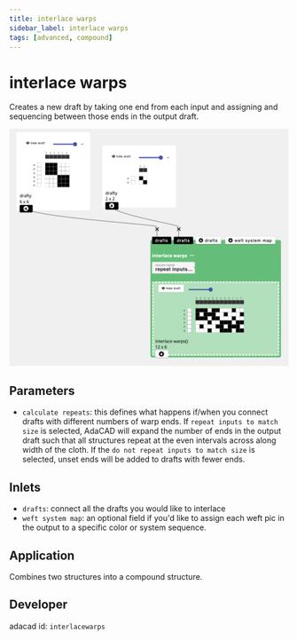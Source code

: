 ```yaml
---
title: interlace warps
sidebar_label: interlace warps
tags: [advanced, compound]
---
```

# interlace warps
Creates a new draft by taking one end from each input and assigning and sequencing between those ends in the output draft.

![file](./img/interlacewarps.png)


## Parameters
- `calculate repeats`: this defines what happens if/when you connect drafts with different numbers of warp ends. If `repeat inputs to match size` is selected, AdaCAD will expand the number of ends in the output draft such that all structures repeat at the even intervals across along width of the cloth. If the `do not repeat inputs to match size` is selected, unset ends will be added to drafts with fewer ends. 

## Inlets
- `drafts`: connect all the drafts you would like to interlace
- `weft system map`: an optional field if you'd like to assign each weft pic in the output to a specific color or system sequence. 

## Application
Combines two structures into a compound structure.

## Developer
adacad id: `interlacewarps`
